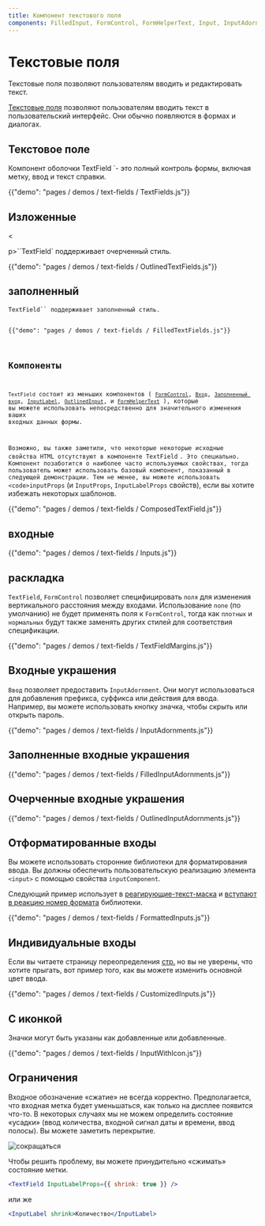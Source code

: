 ```yaml
---
title: Компонент текстового поля
components: FilledInput, FormControl, FormHelperText, Input, InputAdornment, InputBase, InputLabel, OutlinedInput, TextField
---
```

# Текстовые поля

<p class="description">Текстовые поля позволяют пользователям вводить и редактировать текст.</p>

[Текстовые поля](https://material.io/design/components/text-fields.html) позволяют пользователям вводить текст в пользовательский интерфейс. Они обычно появляются в формах и диалогах.

## Текстовое поле

Компонент оболочки TextField</code> `- это полный контроль формы, включая метку, ввод и текст справки.</p>

<p>{{"demo": "pages / demos / text-fields / TextFields.js"}}</p>

<h2>Изложенные</h2>

<

p>``TextField` поддерживает очерченный стиль.</p>

<p>{{"demo": "pages / demos / text-fields / OutlinedTextFields.js"}}</p>

<h2>заполненный</h2>

<p><code>TextField`` поддерживает заполненный стиль.

{{"demo": "pages / demos / text-fields / FilledTextFields.js"}}

## Компоненты

`TextField` состоит из меньших компонентов ( [`FormControl`](/api/form-control/), [`Вход`](/api/input/), [`Заполненный вход`](/api/filled-input/), [`InputLabel`](/api/input-label/), [`OutlinedInput`](/api/outlined-input/), и [`FormHelperText`](/api/form-helper-text/) ), которые вы можете использовать непосредственно для значительного изменения ваших входных данных формы.

Возможно, вы также заметили, что некоторые некоторые исходные свойства HTML отсутствуют в компоненте TextField</code> `.
Это специально.
Компонент позаботится о наиболее часто используемых свойствах, тогда пользователь может использовать базовый компонент, показанный в следующей демонстрации. Тем не менее, вы можете использовать <code>inputProps` (и `InputProps`, `InputLabelProps` свойств), если вы хотите избежать некоторых шаблонов.

{{"demo": "pages / demos / text-fields / ComposedTextField.js"}}

## входные

{{"demo": "pages / demos / text-fields / Inputs.js"}}

## раскладка

`TextField`, `FormControl` позволяет специфицировать `поля` для изменения вертикального расстояния между входами. Использование `none` (по умолчанию) не будет применять поля к `FormControl`, тогда как `плотных` и `нормальных` будут также заменять других стилей для соответствия спецификации.

{{"demo": "pages / demos / text-fields / TextFieldMargins.js"}}

## Входные украшения

`Ввод` позволяет предоставить `InputAdornment`. Они могут использоваться для добавления префикса, суффикса или действия для ввода. Например, вы можете использовать кнопку значка, чтобы скрыть или открыть пароль.

{{"demo": "pages / demos / text-fields / InputAdornments.js"}}

## Заполненные входные украшения

{{"demo": "pages / demos / text-fields / FilledInputAdornments.js"}}

## Очерченные входные украшения

{{"demo": "pages / demos / text-fields / OutlinedInputAdornments.js"}}

## Отформатированные входы

Вы можете использовать сторонние библиотеки для форматирования ввода. Вы должны обеспечить пользовательскую реализацию элемента `<input>` с помощью свойства `inputComponent`.

Следующий пример использует в [реагирующие-текст-маска](https://github.com/text-mask/text-mask) и [вступают в реакцию номер формата](https://github.com/s-yadav/react-number-format) библиотеки.

{{"demo": "pages / demos / text-fields / FormattedInputs.js"}}

## Индивидуальные входы

Если вы читаете страницу переопределения [стр.](/customization/overrides/) но вы не уверены, что хотите прыгать, вот пример того, как вы можете изменить основной цвет ввода.

{{"demo": "pages / demos / text-fields / CustomizedInputs.js"}}

## С иконкой

Значки могут быть указаны как добавленные или добавленные.

{{"demo": "pages / demos / text-fields / InputWithIcon.js"}}

## Ограничения

Входное обозначение «сжатие» не всегда корректно. Предполагается, что входная метка будет уменьшаться, как только на дисплее появится что-то. В некоторых случаях мы не можем определить состояние «усадки» (ввод количества, входной сигнал даты и времени, ввод полосы). Вы можете заметить перекрытие.

![сокращаться](/static/images/text-fields/shrink.png)

Чтобы решить проблему, вы можете принудительно «сжимать» состояние метки.

```jsx
<TextField InputLabelProps={{ shrink: true }} />
```

или же

```jsx
<InputLabel shrink>Количество</InputLabel>
```